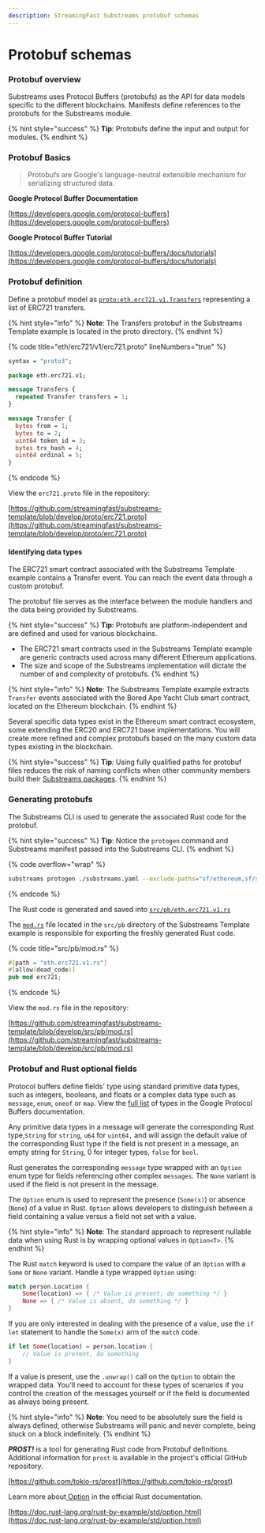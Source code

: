 ```yaml
---
description: StreamingFast Substreams protobuf schemas
---
```


# Protobuf schemas

### Protobuf overview

Substreams uses Protocol Buffers (protobufs) as the API for data models specific to the different blockchains. Manifests define references to the protobufs for the Substreams module.

{% hint style="success" %}
**Tip**: Protobufs define the input and output for modules.
{% endhint %}

### Protobuf Basics

> Protobufs are Google's language-neutral extensible mechanism for serializing structured data.

**Google Protocol Buffer Documentation**

[https://developers.google.com/protocol-buffers](https://developers.google.com/protocol-buffers)

**Google Protocol Buffer Tutorial**

[https://developers.google.com/protocol-buffers/docs/tutorials](https://developers.google.com/protocol-buffers/docs/tutorials)

### Protobuf definition

Define a protobuf model as [`proto:eth.erc721.v1.Transfers`](https://github.com/streamingfast/substreams-template/blob/develop/proto/erc721.proto) representing a list of ERC721 transfers.

{% hint style="info" %}
**Note**: The Transfers protobuf in the Substreams Template example is located in the proto directory.
{% endhint %}

{% code title="eth/erc721/v1/erc721.proto" lineNumbers="true" %}
```protobuf
syntax = "proto3";

package eth.erc721.v1;

message Transfers {
  repeated Transfer transfers = 1;
}

message Transfer {
  bytes from = 1;
  bytes to = 2;
  uint64 token_id = 3;
  bytes trx_hash = 4;
  uint64 ordinal = 5;
}
```
{% endcode %}

View the `erc721.proto` file in the repository:

[https://github.com/streamingfast/substreams-template/blob/develop/proto/erc721.proto](https://github.com/streamingfast/substreams-template/blob/develop/proto/erc721.proto)

#### Identifying data types

The ERC721 smart contract associated with the Substreams Template example contains a Transfer event. You can reach the event data through a custom protobuf.

The protobuf file serves as the interface between the module handlers and the data being provided by Substreams.

{% hint style="success" %}
**Tip**: Protobufs are platform-independent and are defined and used for various blockchains.&#x20;

* The ERC721 smart contracts used in the Substreams Template example are generic contracts used across many different Ethereum applications.&#x20;
* The size and scope of the Substreams implementation will dictate the number of and complexity of protobufs.
{% endhint %}

{% hint style="info" %}
**Note**: The Substreams Template example extracts `Transfer` events associated with the Bored Ape Yacht Club smart contract, located on the Ethereum blockchain.
{% endhint %}

Several specific data types exist in the Ethereum smart contract ecosystem, some extending the ERC20 and ERC721 base implementations. You will create more refined and complex protobufs based on the many custom data types existing in the blockchain.

{% hint style="success" %}
**Tip**_:_ Using fully qualified paths for protobuf files reduces the risk of naming conflicts when other community members build their [Substreams packages](../reference-and-specs/packages.md#dependencies).
{% endhint %}

### Generating protobufs

The Substreams CLI is used to generate the associated Rust code for the protobuf.

{% hint style="success" %}
**Tip**: Notice the `protogen` command and Substreams manifest passed into the Substreams CLI.
{% endhint %}

{% code overflow="wrap" %}
```bash
substreams protogen ./substreams.yaml --exclude-paths="sf/ethereum,sf/substreams,google"
```
{% endcode %}

The Rust code is generated and saved into [`src/pb/eth.erc721.v1.rs`](https://github.com/streamingfast/substreams-template/blob/develop/src/pb/eth.erc721.v1.rs)

The [`mod.rs`](https://github.com/streamingfast/substreams-template/blob/develop/src/pb/mod.rs) file located in the `src/pb` directory of the Substreams Template example is responsible for exporting the freshly generated Rust code.

{% code title="src/pb/mod.rs" %}
```rust
#[path = "eth.erc721.v1.rs"]
#[allow(dead_code)]
pub mod erc721;
```
{% endcode %}

View the `mod.rs` file in the repository:

[https://github.com/streamingfast/substreams-template/blob/develop/src/pb/mod.rs](https://github.com/streamingfast/substreams-template/blob/develop/src/pb/mod.rs)

### Protobuf and Rust optional fields

Protocol buffers define fields' type using standard primitive data types, such as integers, booleans, and floats or a complex data type such as `message`, `enum`, `oneof` or `map`. View the [full list](https://developers.google.com/protocol-buffers/docs/proto#scalar) of types in the Google Protocol Buffers documentation.

Any primitive data types in a message will generate the corresponding Rust type,`String` for `string`, `u64` for `uint64,` and will assign the default value of the corresponding Rust type if the field is not present in a message, an empty string for `String`, 0 for integer types, `false` for `bool`. &#x20;

Rust generates the corresponding `message` type wrapped with an `Option` enum type for fields referencing other complex `messages`. The `None` variant is used if the field is not present in the message.

The `Option` enum is used to represent the presence (`Some(x)`) or absence (`None`) of a value in Rust. `Option` allows developers to distinguish between a field containing a value versus a field not set with a value.&#x20;

{% hint style="info" %}
**Note**: The standard approach to represent nullable data when using Rust is by wrapping optional values in `Option<T>`.
{% endhint %}

The Rust `match` keyword is used to compare the value of an `Option` with a `Some` or `None` variant. Handle a type wrapped `Option` using:

```rust
match person.Location {
    Some(location) => { /* Value is present, do something */ }
    None => { /* Value is absent, do something */ }
}
```

If you are only interested in dealing with the presence of a value, use the `if let` statement to handle the `Some(x)` arm of the `match` code.

```rust
if let Some(location) = person.location {
    // Value is present, do something
}
```

If a value is present, use the `.unwrap()` call on the `Option` to obtain the wrapped data. You'll need to account for these types of scenarios if you control the creation of the messages yourself or if the field is documented as always being present.

{% hint style="info" %}
**Note**: You need to be absolutely sure the field is always defined, otherwise Substreams will panic and never complete, being stuck on a block indefinitely.
{% endhint %}

_**PROST!**_ is a tool for generating Rust code from Protobuf definitions. Additional information for `prost` is available in the project's official GitHub repository.

[https://github.com/tokio-rs/prost](https://github.com/tokio-rs/prost)

Learn more about[ Option](https://doc.rust-lang.org/rust-by-example/std/option.html) in the official Rust documentation.

[https://doc.rust-lang.org/rust-by-example/std/option.html](https://doc.rust-lang.org/rust-by-example/std/option.html)
